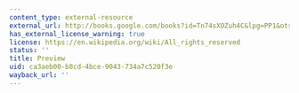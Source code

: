 ```yaml
---
content_type: external-resource
external_url: http://books.google.com/books?id=Tn74sXOZuh4C&lpg=PP1&ots=co1ag5-wLM&dq=Cambridge%20Companion%20to%20English%20Literature%2C%201650-1740.&pg=PP1#v=onepage&q=&f=false
has_external_license_warning: true
license: https://en.wikipedia.org/wiki/All_rights_reserved
status: ''
title: Preview
uid: ca3aeb00-b8cd-4bce-9043-734a7c520f3e
wayback_url: ''
---
```

